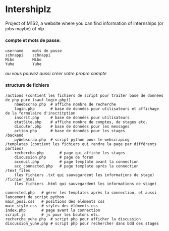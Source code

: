 # Intershiplz
Project of M1S2, a website where you can find information of internships (or jobs maybe) of nlp

#### compte et mots de passe:

    username    mots de passe
    schnappi    schnappi
    Mibo        Mibo
    Yuhe        Yuhe
*ou vous pouvez aussi créer votre propre compte*

#### structure de fichiers

    /actions (contient les fichiers de script pour traiter base de données de php pure (sauf login.php))
        nbWebscrap.php  # affiche nombre de recherche
        login.php       # base de données pour utilisateurs et affichage de la formulaire d'inscritption
        inscrit.php     # base de données pour utilisateurs
        etatSite.php    # affiche nombre de comptes, de stages etc.
        discuter.php    # base de données pour les messages
        action.php      # base de données pour les stages
    /backend
        pyWebscrap.php  # script python pour le webscraping
    /templates (contient les fichiers qui rendre la page par différents parties)
        recherche.php       # page qui affiche les stages
        discussion.php      # page de forum
        acceuil.php         # page template avant la connection
        acc_connected.php   # page template après la connection
    /text_files
        (les fichiers .txt qui sauvegardent les informations de stage)
    /fichier_html
        (les fichiers .html qui sauvegardent les informations de stage)

    connected.php   # gérer les templates après la connection, et aussi lancement de script python
    main_posi.css   # positions des éléments css
    main_style.css  # styles des éléments css
    index.php       # page avant la connection
    script.js       # js pour les boutons etc.
    recherche_yuhe.php  # script php pour afficher la discussion
    discussion_yuhe.php # script php pour rechercher dans bdd des stages